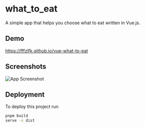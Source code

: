 # what_to_eat

A simple app that helps you choose what to eat written in Vue.js.


## Demo

<https://fffzlfk.github.io/vue-what-to-eat>


## Screenshots

![App Screenshot](https://s3.bmp.ovh/imgs/2022/03/17503609a246bd9c.png)

## Deployment

To deploy this project run

```bash
pnpm build
serve -s dist
```
